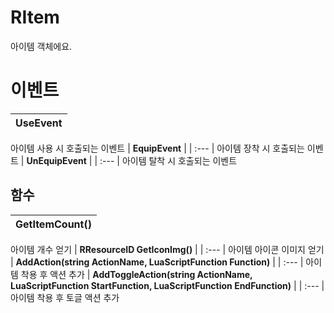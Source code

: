 # **RItem**

아이템 객체에요. 
# **이벤트**

| **UseEvent** |
| :--- |
아이템 사용 시 호출되는 이벤트 
| **EquipEvent** |
| :--- |
아이템 장착 시 호출되는 이벤트 
| **UnEquipEvent** |
| :--- |
아이템 탈착 시 호출되는 이벤트 
## **함수**

| **GetItemCount()** |
| :--- |
아이템 개수 얻기 
| **RResourceID GetIconImg()** |
| :--- |
아이템 아이콘 이미지 얻기 
| **AddAction(string ActionName, LuaScriptFunction Function)** |
| :--- |
아이템 착용 후 액션 추가 
| **AddToggleAction(string ActionName, LuaScriptFunction StartFunction, LuaScriptFunction EndFunction)** |
| :--- |
아이템 착용 후 토글 액션 추가 

